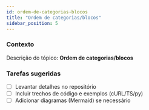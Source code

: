 ```yaml
---
id: ordem-de-categorias-blocos
title: "Ordem de categorias/blocos"
sidebar_position: 5
---
```


<!-- Conteúdo inicial (stub). Preencha com detalhes do projeto. -->

### Contexto
Descrição do tópico: **Ordem de categorias/blocos**

### Tarefas sugeridas
- [ ] Levantar detalhes no repositório
- [ ] Incluir trechos de código e exemplos (cURL/TS/py)
- [ ] Adicionar diagramas (Mermaid) se necessário